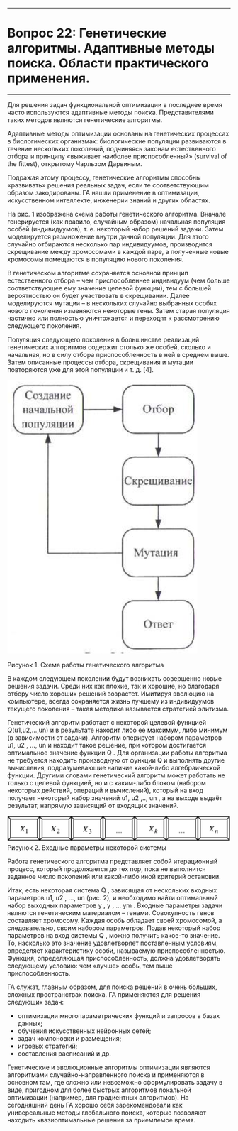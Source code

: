 ___
# Вопрос 22: Генетические алгоритмы. Адаптивные методы поиска. Области практического применения.
___

Для решения задач функциональной оптимизации в последнее время часто используются адаптивные методы поиска. Представителями таких методов являются генетические алгоритмы.

Адаптивные методы оптимизации основаны на генетических процессах в биологических организмах: биологические популяции развиваются в течение нескольких поколений, подчиняясь законам естественного отбора и принципу «выживает наиболее приспособленный» (survival of the fittest), открытому Чарльзом Дарвиным.

Подражая этому процессу, генетические алгоритмы способны «развивать» решения реальных задач, если те соответствующим образом закодированы. ГА нашли применение в оптимизации, искусственном интеллекте, инженерии знаний и других областях.

На рис. 1 изображена схема работы генетического алгоритма. Вначале генерируется (как правило, случайным образом) начальная популяция особей (индивидуумов), т. е. некоторый набор решений задачи. Затем моделируется размножение внутри данной популяции. Для этого случайно отбираются несколько пар индивидуумов, производится скрещивание между хромосомами в каждой паре, а полученные новые хромосомы помещаются в популяцию нового поколения.

В генетическом алгоритме сохраняется основной принцип естественного отбора – чем приспособленнее индивидуум (чем больше соответствующее ему значение целевой функции), тем с большей вероятностью он будет участвовать в скрещивании. Далее моделируются мутации – в нескольких случайно выбранных особях нового поколения изменяются некоторые гены. Затем старая популяция частично или полностью уничтожается и переходят к рассмотрению следующего поколения.

Популяция следующего поколения в большинстве реализаций генетических алгоритмов содержит столько же особей, сколько и начальная, но в силу отбора приспособленность в ней в среднем выше. Затем описанные процессы отбора, скрещивания и мутации повторяются уже для этой популяции и т. д. [4].

![Рисунок 1. Схема работы генетического алгоритма](../resources/imgs/t22_1.png)

Рисунок 1. Схема работы генетического алгоритма


В каждом следующем поколении будут возникать совершенно новые решения задачи. Среди них как плохие, так и хорошие, но благодаря отбору число хороших решений возрастет. Имитируя эволюцию на компьютере, всегда сохраняется жизнь лучшему из индивидуумов текущего поколения – такая методика называется стратегией элитизма.

Генетический алгоритм работает с некоторой целевой функцией Q(u1,u2,...,un) и в результате находит либо ее максимум, либо минимум
(в зависимости от задачи). Алгоритм оперирует набором параметров u1, u2 , ..., un и находит такое решение, при котором достигается оптимальное
значение функции Q . Для организации работы алгоритма не требуется находить производную от функции Q и выполнять другие вычисления, подразумевающие наличие какой-либо алгебраической функции. Другими словами генетический алгоритм может работать не только с целевой функцией, но и с каким-либо блоком (набором некоторых действий, операций и вычислений), который на вход получает некоторый набор значений u1, u2 ,.., un , а на выходе
выдаёт результат, напрямую зависящий от входящих значений.

![Рисунок 2. Входные параметры некоторой системы](../resources/imgs/t22_2.png)
Рисунок 2. Входные параметры некоторой системы

Работа генетического алгоритма представляет собой итерационный процесс, который продолжается до тех пор, пока не выполнится заданное число поколений или какой-либо иной критерий остановки.

Итак, есть некоторая система Q , зависящая от нескольких входных параметров u1, u2 , ..., un (рис. 2), и необходимо найти оптимальный набор выходных параметров y , y , ... ym . Входные параметры задачи являются генетическим материалом – генами. Совокупность генов составляет хромосому. Каждая особь обладает своей хромосомой, а следовательно, своим набором параметров. Подав некоторый набор параметров на вход системы Q , можно получить какое-то значение. То, насколько это значение удовлетворяет поставленным условиям, определяет характеристику особи, называемую приспособленностью. Функция, определяющая приспособленность, должна удовлетворять следующему условию: чем «лучше» особь, тем выше приспособленность.


ГА служат, главным образом, для поиска решений в очень больших, сложных пространствах поиска. ГА применяются для решения следующих задач:
* оптимизации многопараметрических функций и запросов в базах данных;
* обучения искусственных нейронных сетей;
* задач компоновки и размещения;
* игровых стратегий;
* составления расписаний и др.

Генетические и эволюционные алгоритмы оптимизации являются алгоритмами случайно-направленного поиска и применяются в основном там, где сложно или невозможно сформулировать задачу в виде, пригодном для более быстрых алгоритмов локальной оптимизации (например, для градиентных алгоритмов). На сегодняшний день ГА хорошо себя зарекомендовали как универсальные методы глобального поиска, которые позволяют находить квазиоптимальные решения за приемлемое время.
